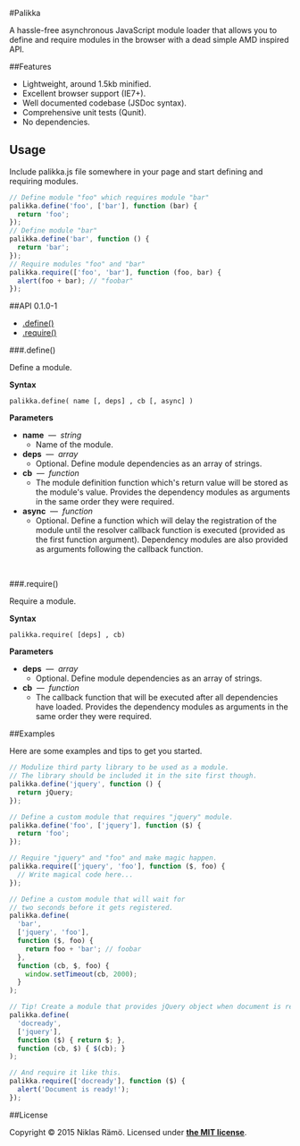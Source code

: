 #Palikka

A hassle-free asynchronous JavaScript module loader that allows you to define and require modules in the browser with a dead simple AMD inspired API.

##Features

* Lightweight, around 1.5kb minified.
* Excellent browser support (IE7+).
* Well documented codebase (JSDoc syntax).
* Comprehensive unit tests (Qunit).
* No dependencies.

## Usage

Include palikka.js file somewhere in your page and start defining and requiring modules.

```javascript
// Define module "foo" which requires module "bar"
palikka.define('foo', ['bar'], function (bar) {
  return 'foo';
});
// Define module "bar"
palikka.define('bar', function () {
  return 'bar';
});
// Require modules "foo" and "bar"
palikka.require(['foo', 'bar'], function (foo, bar) {
  alert(foo + bar); // "foobar"
});
```

##API 0.1.0-1

* [.define()](#define)
* [.require()](#require)

###.define()

Define a module.

**Syntax**

`palikka.define( name [, deps] , cb [, async] )`

**Parameters**

* **name** &nbsp;&mdash;&nbsp; *string*
  * Name of the module.
* **deps** &nbsp;&mdash;&nbsp; *array*
  * Optional. Define module dependencies as an array of strings.
* **cb** &nbsp;&mdash;&nbsp; *function*
  * The module definition function which's return value will be stored as the module's value. Provides the dependency modules as arguments in the same order they were required.
* **async** &nbsp;&mdash;&nbsp; *function*
  * Optional. Define a function which will delay the registration of the module until the resolver callback function is executed (provided as the first function argument). Dependency modules are also provided as arguments following the callback function.

&nbsp;

###.require()

Require a module.

**Syntax**

`palikka.require( [deps] , cb)`

**Parameters**

* **deps** &nbsp;&mdash;&nbsp; *array*
  * Optional. Define module dependencies as an array of strings.
* **cb** &nbsp;&mdash;&nbsp; *function*
  * The callback function that will be executed after all dependencies have loaded. Provides the dependency modules as arguments in the same order they were required.

##Examples

Here are some examples and tips to get you started.

```javascript
// Modulize third party library to be used as a module.
// The library should be included it in the site first though.
palikka.define('jquery', function () {
  return jQuery;
});

// Define a custom module that requires "jquery" module.
palikka.define('foo', ['jquery'], function ($) {
  return 'foo';
});

// Require "jquery" and "foo" and make magic happen.
palikka.require(['jquery', 'foo'], function ($, foo) {
  // Write magical code here...
});

// Define a custom module that will wait for
// two seconds before it gets registered.
palikka.define(
  'bar',
  ['jquery', 'foo'],
  function ($, foo) {
    return foo + 'bar'; // foobar
  },
  function (cb, $, foo) {
    window.setTimeout(cb, 2000);
  }
);

// Tip! Create a module that provides jQuery object when document is ready.
palikka.define(
  'docready',
  ['jquery'],
  function ($) { return $; },
  function (cb, $) { $(cb); }
);

// And require it like this.
palikka.require(['docready'], function ($) {
  alert('Document is ready!');
});

```

##License

Copyright &copy; 2015 Niklas Rämö. Licensed under **[the MIT license](LICENSE.md)**.
